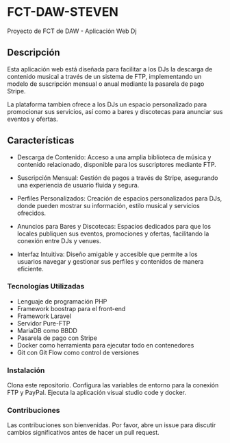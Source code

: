 # FCT-DAW-STEVEN
Proyecto de FCT de DAW - Aplicación Web Dj

## Descripción
Esta aplicación web está diseñada para facilitar a los DJs la descarga de contenido musical a través de un sistema de FTP, implementando un modelo de suscripción mensual o anual mediante la pasarela de pago Stripe.

La plataforma tambien ofrece a los DJs un espacio personalizado para promocionar sus servicios, así como a bares y discotecas para anunciar sus eventos y ofertas.

## Características
- Descarga de Contenido: Acceso a una amplia biblioteca de música y contenido relacionado, disponible para los suscriptores mediante FTP.

- Suscripción Mensual: Gestión de pagos a través de Stripe, asegurando una experiencia de usuario fluida y segura.

- Perfiles Personalizados: Creación de espacios personalizados para DJs, donde pueden mostrar su información, estilo musical y servicios ofrecidos.

- Anuncios para Bares y Discotecas: Espacios dedicados para que los locales publiquen sus eventos, promociones y ofertas, facilitando la conexión entre DJs y venues.

- Interfaz Intuitiva: Diseño amigable y accesible que permite a los usuarios navegar y gestionar sus perfiles y contenidos de manera eficiente.

### Tecnologías Utilizadas
- Lenguaje de programación PHP
- Framework boostrap para el front-end
- Framework Laravel
- Servidor Pure-FTP
- MariaDB como BBDD
- Pasarela de pago con Stripe
- Docker como herramienta para ejecutar todo en contenedores
- Git con Git Flow como control de versiones

### Instalación
Clona este repositorio.
Configura las variables de entorno para la conexión FTP y PayPal.
Ejecuta la aplicación visual studio code y docker.

### Contribuciones
Las contribuciones son bienvenidas. Por favor, abre un issue para discutir cambios significativos antes de hacer un pull request.
